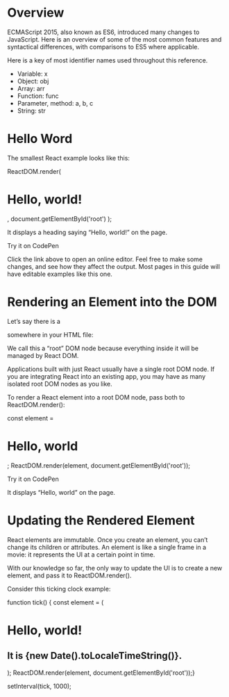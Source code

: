 # Overview
ECMAScript 2015, also known as ES6, introduced many changes to JavaScript. Here is an overview of some of the most common features and syntactical differences, with comparisons to ES5 where applicable.

Here is a key of most identifier names used throughout this reference.

   * Variable: x
   * Object: obj
   * Array: arr
   * Function: func
   * Parameter, method: a, b, c
   * String: str

# Hello Word 
The smallest React example looks like this:

ReactDOM.render(
  <h1>Hello, world!</h1>,
  document.getElementById('root')
);

It displays a heading saying “Hello, world!” on the page.

Try it on CodePen

Click the link above to open an online editor. Feel free to make some changes, and see how they affect the output. Most pages in this guide will have editable examples like this one.

# Rendering an Element into the DOM

Let’s say there is a <div> somewhere in your HTML file:

<div id="root"></div>

We call this a “root” DOM node because everything inside it will be managed by React DOM.

Applications built with just React usually have a single root DOM node. If you are integrating React into an existing app, you may have as many isolated root DOM nodes as you like.

To render a React element into a root DOM node, pass both to ReactDOM.render():

const element = <h1>Hello, world</h1>;
ReactDOM.render(element, document.getElementById('root'));

Try it on CodePen

It displays “Hello, world” on the page.

# Updating the Rendered Element

React elements are immutable. Once you create an element, you can’t change its children or attributes. An element is like a single frame in a movie: it represents the UI at a certain point in time.

With our knowledge so far, the only way to update the UI is to create a new element, and pass it to ReactDOM.render().

Consider this ticking clock example:

function tick() {
  const element = (
    <div>
      <h1>Hello, world!</h1>
      <h2>It is {new Date().toLocaleTimeString()}.</h2>
    </div>
  );
  ReactDOM.render(element, document.getElementById('root'));}

setInterval(tick, 1000);

